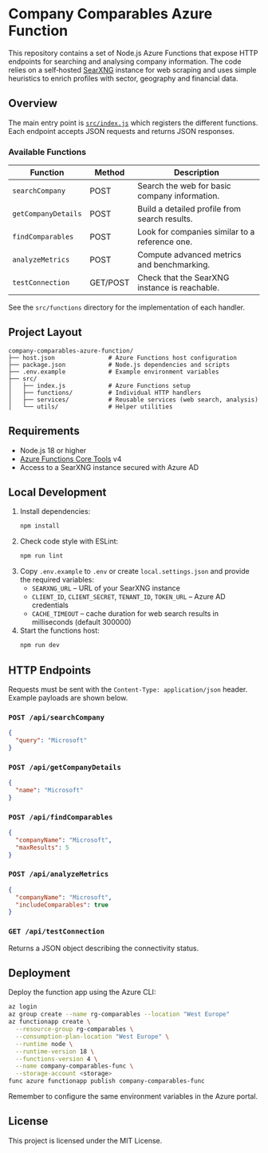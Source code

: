 # Company Comparables Azure Function

This repository contains a set of Node.js Azure Functions that expose HTTP endpoints for searching and analysing company information. The code relies on a self‑hosted [SearXNG](https://searxng.org/) instance for web scraping and uses simple heuristics to enrich profiles with sector, geography and financial data.

## Overview

The main entry point is [`src/index.js`](src/index.js) which registers the different functions. Each endpoint accepts JSON requests and returns JSON responses.

### Available Functions

| Function            | Method | Description                                       |
|---------------------|--------|---------------------------------------------------|
| `searchCompany`     | POST   | Search the web for basic company information.     |
| `getCompanyDetails` | POST   | Build a detailed profile from search results.     |
| `findComparables`   | POST   | Look for companies similar to a reference one.    |
| `analyzeMetrics`    | POST   | Compute advanced metrics and benchmarking.        |
| `testConnection`    | GET/POST | Check that the SearXNG instance is reachable.  |

See the `src/functions` directory for the implementation of each handler.

## Project Layout

```
company-comparables-azure-function/
├── host.json               # Azure Functions host configuration
├── package.json            # Node.js dependencies and scripts
├── .env.example            # Example environment variables
├── src/
│   ├── index.js            # Azure Functions setup
│   ├── functions/          # Individual HTTP handlers
│   ├── services/           # Reusable services (web search, analysis)
│   └── utils/              # Helper utilities
```

## Requirements

- Node.js 18 or higher
- [Azure Functions Core Tools](https://learn.microsoft.com/azure/azure-functions/functions-run-local) v4
- Access to a SearXNG instance secured with Azure AD

## Local Development

1. Install dependencies:
   ```bash
   npm install
   ```
2. Check code style with ESLint:
   ```bash
   npm run lint
   ```
3. Copy `.env.example` to `.env` or create `local.settings.json` and provide the required variables:
    - `SEARXNG_URL` – URL of your SearXNG instance
    - `CLIENT_ID`, `CLIENT_SECRET`, `TENANT_ID`, `TOKEN_URL` – Azure AD credentials
    - `CACHE_TIMEOUT` – cache duration for web search results in milliseconds (default 300000)
4. Start the functions host:
   ```bash
   npm run dev
   ```

## HTTP Endpoints

Requests must be sent with the `Content-Type: application/json` header. Example payloads are shown below.

### `POST /api/searchCompany`
```json
{
  "query": "Microsoft"
}
```

### `POST /api/getCompanyDetails`
```json
{
  "name": "Microsoft" 
}
```

### `POST /api/findComparables`
```json
{
  "companyName": "Microsoft",
  "maxResults": 5
}
```

### `POST /api/analyzeMetrics`
```json
{
  "companyName": "Microsoft",
  "includeComparables": true
}
```

### `GET /api/testConnection`
Returns a JSON object describing the connectivity status.

## Deployment

Deploy the function app using the Azure CLI:
```bash
az login
az group create --name rg-comparables --location "West Europe"
az functionapp create \
  --resource-group rg-comparables \
  --consumption-plan-location "West Europe" \
  --runtime node \
  --runtime-version 18 \
  --functions-version 4 \
  --name company-comparables-func \
  --storage-account <storage>
func azure functionapp publish company-comparables-func
```
Remember to configure the same environment variables in the Azure portal.

## License

This project is licensed under the MIT License.
